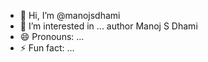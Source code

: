 - 👋 Hi, I’m @manojsdhami
- 👀 I’m interested in ...
author Manoj S Dhami 
- 😄 Pronouns: ...
- ⚡ Fun fact: ...

<!---
manojsdhami/manojsdhami is a ✨ special ✨ repository because its `README.md` (this file) appears on your GitHub profile.
You can click the Preview link to take a look at your changes.
--->
